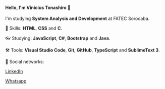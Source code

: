 #### Hello, I'm Vinicius Tonashiro :wave:

I'm studying **System Analysis and Development** at FATEC Sorocaba.

:bow_and_arrow: Skills: **HTML**, **CSS** and **C**.

:eyeglasses: Studying: **JavaScript**, **C#**, **Bootstrap** and **Java**.

:hammer_and_wrench: Tools: **Visual Studio Code**, **Git**, **GitHub**, **TypeScript** and **SublimeText 3**.

:love_letter: Social networks: 

[LinkedIn](http://https://www.linkedin.com/in/vinicius-tonashiro-de-souza-0032561ab/)

[Whatsapp](https://api.whatsapp.com/send?phone=+5515991454623&text=Ol%C3%A1,%20prazer%20Vinicius.)